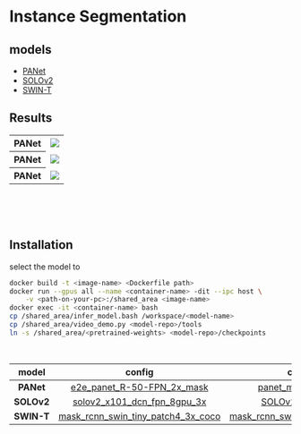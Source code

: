 # Instance Segmentation

## models
- [PANet](https://github.com/ShuLiu1993/PANet)
- [SOLOv2](https://github.com/WXinlong/SOLO)
- [SWIN-T](https://github.com/SwinTransformer/Swin-Transformer-Object-Detection)

## Results
<table>
    <tr>
        <th>PANet</th>
        <td><img src='assets/panet_mask_18.gif'></td>
    </tr>
    <tr>
        <th>PANet</th>
        <td><img src='assets/solo_heavy.gif'></td>
    </tr>
    <tr>
        <th>PANet</th>
        <td><img src='assets/swin_tiny.gif'></td>
    </tr>
</table>


<br><br><br>
## Installation
select the model to
``` bash
docker build -t <image-name> <Dockerfile path>
docker run --gpus all --name <container-name> -dit --ipc host \
    -v <path-on-your-pc>:/shared_area <image-name>
docker exec -it <container-name> bash
cp /shared_area/infer_model.bash /workspace/<model-name>
cp /shared_area/video_demo.py <model-repo>/tools
ln -s /shared_area/<pretrained-weights> <model-repo>/checkpoints
```
<br>

model   |   config  |   checkpoint
:------:|:---------:|:------------:
**PANet** | [e2e_panet_R-50-FPN_2x_mask](https://github.com/ShuLiu1993/PANet/blob/master/configs/panet/e2e_panet_R-50-FPN_2x_mask.yaml) | [panet_mask_step179999](https://drive.google.com/u/0/uc?id=1-pVZQ3GR6Aj7KJzH9nWoRQ-Lts8IcdMS&export=download)
**SOLOv2** | [solov2_x101_dcn_fpn_8gpu_3x](https://github.com/WXinlong/SOLO/blob/master/configs/solov2/solov2_x101_dcn_fpn_8gpu_3x.py) | [SOLOv2_X101_DCN_3x](https://cloudstor.aarnet.edu.au/plus/s/KV9PevGeV8r4Tzj/download)
**SWIN-T** | [mask_rcnn_swin_tiny_patch4_3x_coco](https://github.com/SwinTransformer/Swin-Transformer-Object-Detection/blob/master/configs/swin/mask_rcnn_swin_tiny_patch4_window7_mstrain_480-800_adamw_3x_coco.py) | [mask_rcnn_swin_tiny_patch4_window7](https://github.com/SwinTransformer/storage/releases/download/v1.0.2/mask_rcnn_swin_tiny_patch4_window7.pth)
